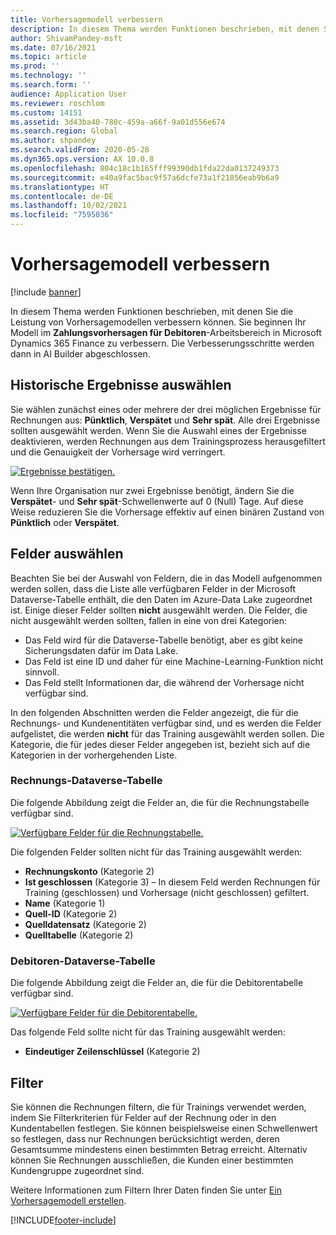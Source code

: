 ```yaml
---
title: Vorhersagemodell verbessern
description: In diesem Thema werden Funktionen beschrieben, mit denen Sie die Leistung von Vorhersagemodellen verbessern können.
author: ShivamPandey-msft
ms.date: 07/16/2021
ms.topic: article
ms.prod: ''
ms.technology: ''
ms.search.form: ''
audience: Application User
ms.reviewer: roschlom
ms.custom: 14151
ms.assetid: 3d43ba40-780c-459a-a66f-9a01d556e674
ms.search.region: Global
ms.author: shpandey
ms.search.validFrom: 2020-05-28
ms.dyn365.ops.version: AX 10.0.8
ms.openlocfilehash: 804c18c1b165fff99390db1fda22da0137249373
ms.sourcegitcommit: e40a9fac5bac9f57a6dcfe73a1f21856eab9b6a9
ms.translationtype: HT
ms.contentlocale: de-DE
ms.lasthandoff: 10/02/2021
ms.locfileid: "7595036"
---
```

# <a name="improve-the-prediction-model"></a>Vorhersagemodell verbessern

[!include [banner](../includes/banner.md)]

In diesem Thema werden Funktionen beschrieben, mit denen Sie die Leistung von Vorhersagemodellen verbessern können. Sie beginnen Ihr Modell im **Zahlungsvorhersagen für Debitoren**-Arbeitsbereich in Microsoft Dynamics 365 Finance zu verbessern. Die Verbesserungsschritte werden dann in AI Builder abgeschlossen.

## <a name="select-historical-outcomes"></a>Historische Ergebnisse auswählen

Sie wählen zunächst eines oder mehrere der drei möglichen Ergebnisse für Rechnungen aus: **Pünktlich**, **Verspätet** und **Sehr spät**. Alle drei Ergebnisse sollten ausgewählt werden. Wenn Sie die Auswahl eines der Ergebnisse deaktivieren, werden Rechnungen aus dem Trainingsprozess herausgefiltert und die Genauigkeit der Vorhersage wird verringert.

[![Ergebnisse bestätigen.](./media/confirm-3-outcomes.png)](./media/confirm-3-outcomes.png)

Wenn Ihre Organisation nur zwei Ergebnisse benötigt, ändern Sie die **Verspätet**- und **Sehr spät**-Schwellenwerte auf 0 (Null) Tage. Auf diese Weise reduzieren Sie die Vorhersage effektiv auf einen binären Zustand von **Pünktlich** oder **Verspätet**.

## <a name="select-fields"></a>Felder auswählen

Beachten Sie bei der Auswahl von Feldern, die in das Modell aufgenommen werden sollen, dass die Liste alle verfügbaren Felder in der Microsoft Dataverse-Tabelle enthält, die den Daten im Azure-Data Lake zugeordnet ist. Einige dieser Felder sollten **nicht** ausgewählt werden. Die Felder, die nicht ausgewählt werden sollten, fallen in eine von drei Kategorien:

- Das Feld wird für die Dataverse-Tabelle benötigt, aber es gibt keine Sicherungsdaten dafür im Data Lake.
- Das Feld ist eine ID und daher für eine Machine-Learning-Funktion nicht sinnvoll.
- Das Feld stellt Informationen dar, die während der Vorhersage nicht verfügbar sind.

In den folgenden Abschnitten werden die Felder angezeigt, die für die Rechnungs- und Kundenentitäten verfügbar sind, und es werden die Felder aufgelistet, die werden **nicht** für das Training ausgewählt werden sollen. Die Kategorie, die für jedes dieser Felder angegeben ist, bezieht sich auf die Kategorien in der vorhergehenden Liste.
 
### <a name="invoice-dataverse-table"></a>Rechnungs-Dataverse-Tabelle

Die folgende Abbildung zeigt die Felder an, die für die Rechnungstabelle verfügbar sind.

[![Verfügbare Felder für die Rechnungstabelle.](./media/available-fields.png)](./media/available-fields.png)

Die folgenden Felder sollten nicht für das Training ausgewählt werden:

- **Rechnungskonto** (Kategorie 2)
- **Ist geschlossen** (Kategorie 3) – In diesem Feld werden Rechnungen für Training (geschlossen) und Vorhersage (nicht geschlossen) gefiltert.
- **Name** (Kategorie 1)
- **Quell-ID** (Kategorie 2)
- **Quelldatensatz** (Kategorie 2)
- **Quelltabelle** (Kategorie 2)

### <a name="customer-dataverse-table"></a>Debitoren-Dataverse-Tabelle

Die folgende Abbildung zeigt die Felder an, die für die Debitorentabelle verfügbar sind.

[![Verfügbare Felder für die Debitorentabelle.](./media/related-entities.png)](./media/related-entities.png)

Das folgende Feld sollte nicht für das Training ausgewählt werden:

- **Eindeutiger Zeilenschlüssel** (Kategorie 2)

## <a name="filters"></a>Filter

Sie können die Rechnungen filtern, die für Trainings verwendet werden, indem Sie Filterkriterien für Felder auf der Rechnung oder in den Kundentabellen festlegen. Sie können beispielsweise einen Schwellenwert so festlegen, dass nur Rechnungen berücksichtigt werden, deren Gesamtsumme mindestens einen bestimmten Betrag erreicht. Alternativ können Sie Rechnungen ausschließen, die Kunden einer bestimmten Kundengruppe zugeordnet sind.

Weitere Informationen zum Filtern Ihrer Daten finden Sie unter [Ein Vorhersagemodell erstellen](/ai-builder/prediction-create-model#filter-your-data).

[!INCLUDE[footer-include](../../includes/footer-banner.md)]
